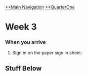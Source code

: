 [<<Main Navigation](https://github.com/bciancio/QuickMockup/blob/master/README.md#quickmockup) [<<QuarterOne](https://github.com/bciancio/QuickMockup/tree/master/Quarter1)

# Week 3

### When you arrive
1. Sign in on the paper sign in sheet.

## Stuff Below


